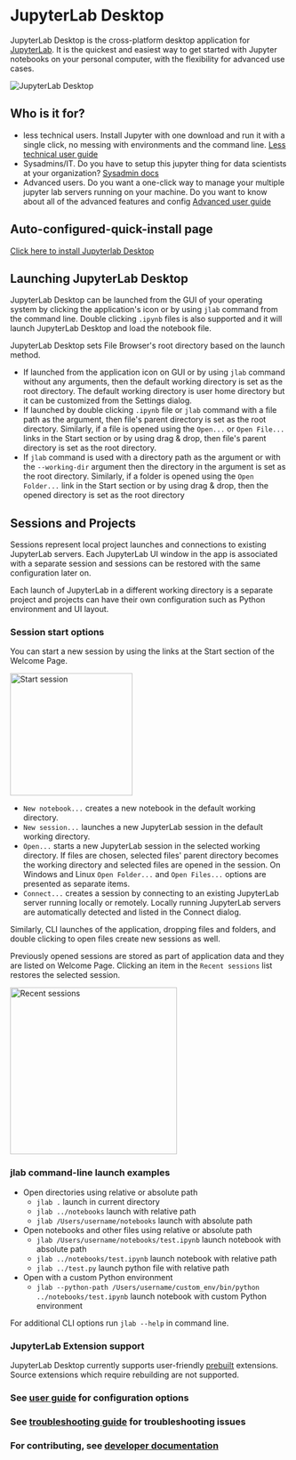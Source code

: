 # JupyterLab Desktop

JupyterLab Desktop is the cross-platform desktop application for [JupyterLab](https://github.com/jupyterlab/jupyterlab). It is the quickest and easiest way to get started with Jupyter notebooks on your personal computer, with the flexibility for advanced use cases.


![JupyterLab Desktop](media/jupyterlab-desktop.png)

## Who is it for?

- less technical users.  Install Jupyter with one download and run it with a single click, no messing with environments and the command line. [Less technical user guide](./to-be-written)
- Sysadmins/IT.  Do you have to setup this jupyter thing for data scientists at your organization? [Sysadmin docs](./to-be-written)
- Advanced users.  Do you want a one-click way to manage your multiple jupyter lab servers running on your machine.  Do you want to know about all of the advanced features and config [Advanced user guide](./to-be-written)

## Auto-configured-quick-install page

[Click here to install Jupyterlab Desktop](./externally-hosted-page-to-be-written)

## Launching JupyterLab Desktop

JupyterLab Desktop can be launched from the GUI of your operating system by clicking the application's icon or by using `jlab` command from the command line. Double clicking `.ipynb` files is also supported and it will launch JupyterLab Desktop and load the notebook file.

JupyterLab Desktop sets File Browser's root directory based on the launch method.

- If launched from the application icon on GUI or by using `jlab` command without any arguments, then the default working directory is set as the root directory. The default working directory is user home directory but it can be customized from the Settings dialog.
- If launched by double clicking `.ipynb` file or `jlab` command with a file path as the argument, then file's parent directory is set as the root directory. Similarly, if a file is opened using the `Open...` or `Open File...` links in the Start section or by using drag & drop, then file's parent directory is set as the root directory.
- If `jlab` command is used with a directory path as the argument or with the `--working-dir` argument then the directory in the argument is set as the root directory. Similarly, if a folder is opened using the `Open Folder...` link in the Start section or by using drag & drop, then the opened directory is set as the root directory

## Sessions and Projects

Sessions represent local project launches and connections to existing JupyterLab servers. Each JupyterLab UI window in the app is associated with a separate session and sessions can be restored with the same configuration later on.

Each launch of JupyterLab in a different working directory is a separate project and projects can have their own configuration such as Python environment and UI layout.

### Session start options

You can start a new session by using the links at the Start section of the Welcome Page.

<img src="media/start-session.png" alt="Start session" width=220 />

- `New notebook...` creates a new notebook in the default working directory.
- `New session...` launches a new JupyterLab session in the default working directory.
- `Open...` starts a new JupyterLab session in the selected working directory. If files are chosen, selected files' parent directory becomes the working directory and selected files are opened in the session. On Windows and Linux `Open Folder...` and `Open Files...` options are presented as separate items.
- `Connect...` creates a session by connecting to an existing JupyterLab server running locally or remotely. Locally running JupyterLab servers are automatically detected and listed in the Connect dialog.

Similarly, CLI launches of the application, dropping files and folders, and double clicking to open files create new sessions as well.

Previously opened sessions are stored as part of application data and they are listed on Welcome Page. Clicking an item in the `Recent sessions` list restores the selected session.

<img src="media/recent-sessions.png" alt="Recent sessions" width=300 />

### jlab command-line launch examples

- Open directories using relative or absolute path
  - `jlab .` launch in current directory
  - `jlab ../notebooks` launch with relative path
  - `jlab /Users/username/notebooks` launch with absolute path
- Open notebooks and other files using relative or absolute path
  - `jlab /Users/username/notebooks/test.ipynb` launch notebook with absolute path
  - `jlab ../notebooks/test.ipynb` launch notebook with relative path
  - `jlab ../test.py` launch python file with relative path
- Open with a custom Python environment
  - `jlab --python-path /Users/username/custom_env/bin/python ../notebooks/test.ipynb` launch notebook with custom Python environment

For additional CLI options run `jlab --help` in command line.

### JupyterLab Extension support

JupyterLab Desktop currently supports user-friendly [prebuilt](https://jupyterlab.readthedocs.io/en/stable/extension/extension_dev.html#overview-of-extensions) extensions. Source extensions which require rebuilding are not supported.

### See [user guide](user-guide.md) for configuration options

### See [troubleshooting guide](troubleshoot.md) for troubleshooting issues

### For contributing, see [developer documentation](dev.md)
